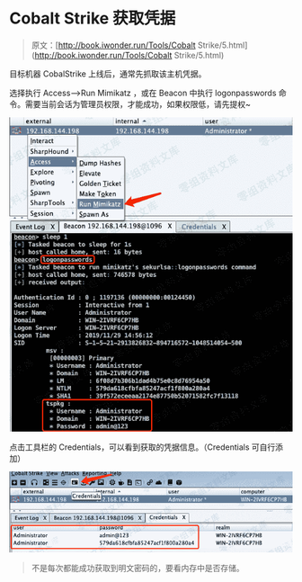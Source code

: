 # Cobalt Strike 获取凭据

> 原文：[http://book.iwonder.run/Tools/Cobalt Strike/5.html](http://book.iwonder.run/Tools/Cobalt Strike/5.html)

目标机器 CobalStrike 上线后，通常先抓取该主机凭据。

选择执行 Access–>Run Mimikatz ，或在 Beacon 中执行 logonpasswords 命令。需要当前会话为管理员权限，才能成功，如果权限低，请先提权~

![image](img/0886d173ce0126f3ede8cc069ebb851e.png)

点击工具栏的 Credentials，可以看到获取的凭据信息。（Credentials 可自行添加）

![image](img/b73dda0cb8c6a27261e5be3c7820dae3.png)

> 不是每次都能成功获取到明文密码的，要看内存中是否存储。

